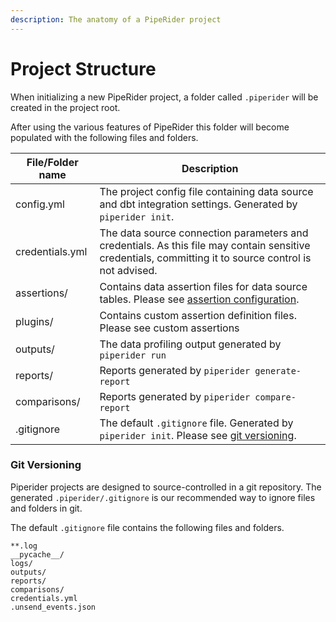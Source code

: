 ```yaml
---
description: The anatomy of a PipeRider project
---
```


# Project Structure

When initializing a new PipeRider project, a folder called `.piperider` will be created in the project root.

After using the various features of PipeRider this folder will become populated with the following files and folders.

| File/Folder name | Description                                                                                                                                            |
| ---------------- | ------------------------------------------------------------------------------------------------------------------------------------------------------ |
| config.yml       | The project config file containing data source and dbt integration settings. Generated by `piperider init`.                                            |
| credentials.yml  | The data source connection parameters and credentials. As this file may contain sensitive credentials, committing it to source control is not advised. |
| assertions/      | Contains data assertion files for data source tables. Please see [assertion configuration](assertion-configuration.md).                                |
| plugins/         | Contains custom assertion definition files. Please see custom assertions                                                                               |
| outputs/         | The data profiling output generated by `piperider run`                                                                                                 |
| reports/         | Reports generated by `piperider generate-report`                                                                                                       |
| comparisons/     | Reports generated by `piperider compare-report`                                                                                                        |
| .gitignore       | The default `.gitignore` file. Generated by `piperider init`.  Please see [git versioning](project-structure.md#git-versioning).                       |

### Git Versioning

Piperider projects are designed to source-controlled in a git repository. The generated `.piperider/.gitignore` is our recommended way to ignore files and folders in git.

The default `.gitignore` file contains the following files and folders.&#x20;

```
**.log
__pycache__/
logs/
outputs/
reports/
comparisons/
credentials.yml
.unsend_events.json
```
